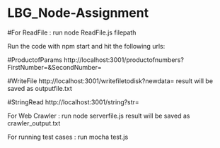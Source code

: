 # LBG_Node-Assignment

#For ReadFile : run node ReadFile.js filepath

Run the code with npm start and hit the following urls:

#ProductofParams http://localhost:3001/productofnumbers?FirstNumber=&SecondNumber=

#WriteFile http://localhost:3001/writefiletodisk?newdata=
result will be saved as outputfile.txt

#StringRead http://localhost:3001/string?str=

For Web Crawler : run node serverfile.js
result will be saved as crawler_output.txt

For running test cases : run mocha test.js
